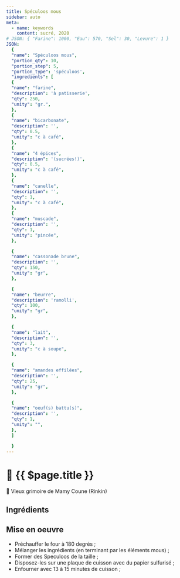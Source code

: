 ```yaml
---
title: Spéculoos mous
sidebar: auto
meta:
  - name: keywords
    content: sucré, 2020
# JSON: { "Farine": 1000, "Eau": 570, "Sel": 30, "Levure": 1 }
JSON:
  {
  "name": "Spéculoos mous",
  "portion_qty": 10,
  "portion_step": 5,
  "portion_type": 'spéculoos',
  "ingredients": [
  {
  "name": "farine",
  "description": 'à patisserie',
  "qty": 250,
  "unity": "gr.",
  },
  {
  "name": "bicarbonate",
  "description": '',
  "qty": 0.5,
  "unity": "c à café",
  },
  {
  "name": "4 épices",
  "description": '(sucrées!)',
  "qty": 0.5,
  "unity": "c à café",
  },
  {
  "name": "canelle",
  "description": '',
  "qty": 1,
  "unity": "c à café",
  },
  {
  "name": "muscade",
  "description": '',
  "qty": 1,
  "unity": "pincée",
  },

  {
  "name": "cassonade brune",
  "description": '',
  "qty": 150,
  "unity": "gr",
  },

  {
  "name": "beurre",
  "description": 'ramolli',
  "qty": 100,
  "unity": "gr",
  },

  {
  "name": "lait",
  "description": '',
  "qty": 3,
  "unity": "c à soupe",
  },

  {
  "name": "amandes effilées",
  "description": '',
  "qty": 25,
  "unity": "gr",
  },

  {
  "name": "oeuf(s) battu(s)",
  "description": '',
  "qty": 1,
  "unity": "",
  },
  ]

  }
---
```

# 🎄 {{ $page.title }}

:book: Vieux grimoire de Mamy Coune (Rinkin)

## Ingrédients

<recipePortion :recette="$page.frontmatter.JSON" />

## Mise en oeuvre
- Préchauffer le four à 180 degrés ;
- Mélanger les ingrédients (en terminant par les éléments mous)  ;
- Former des Speculoos de la taille ;
- Disposez-les sur une plaque de cuisson avec du papier sulfurisé ;
- Enfourner avec 13 à 15 minutes de cuisson ;
